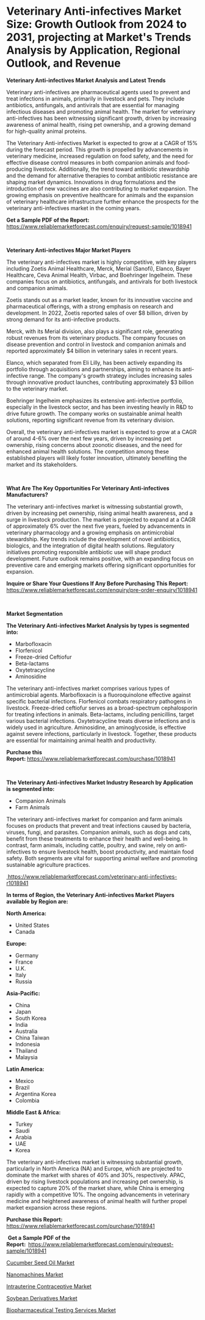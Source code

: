 <p><h1>Veterinary Anti-infectives Market Size: Growth Outlook from 2024 to 2031, projecting at Market's Trends Analysis by Application, Regional Outlook, and Revenue</h1></p><p><strong>Veterinary Anti-infectives Market Analysis and Latest Trends</strong></p>
<p><p>Veterinary anti-infectives are pharmaceutical agents used to prevent and treat infections in animals, primarily in livestock and pets. They include antibiotics, antifungals, and antivirals that are essential for managing infectious diseases and promoting animal health. The market for veterinary anti-infectives has been witnessing significant growth, driven by increasing awareness of animal health, rising pet ownership, and a growing demand for high-quality animal proteins.</p><p>The Veterinary Anti-infectives Market is expected to grow at a CAGR of 15% during the forecast period. This growth is propelled by advancements in veterinary medicine, increased regulation on food safety, and the need for effective disease control measures in both companion animals and food-producing livestock. Additionally, the trend toward antibiotic stewardship and the demand for alternative therapies to combat antibiotic resistance are shaping market dynamics. Innovations in drug formulations and the introduction of new vaccines are also contributing to market expansion. The growing emphasis on preventive healthcare for animals and the expansion of veterinary healthcare infrastructure further enhance the prospects for the veterinary anti-infectives market in the coming years.</p></p>
<p><strong>Get a Sample PDF of the Report:&nbsp;</strong> <a href="https://www.reliablemarketforecast.com/enquiry/request-sample/1018941?utm_campaign=1733&utm_medium=2&utm_source=Github&utm_content=ia&utm_term=29102024&utm_id=veterinary-anti-infectives">https://www.reliablemarketforecast.com/enquiry/request-sample/1018941</a></p>
<p>&nbsp;</p>
<p><strong>Veterinary Anti-infectives Major Market Players</strong></p>
<p><p>The veterinary anti-infectives market is highly competitive, with key players including Zoetis Animal Healthcare, Merck, Merial (Sanofi), Elanco, Bayer Healthcare, Ceva Animal Health, Virbac, and Boehringer Ingelheim. These companies focus on antibiotics, antifungals, and antivirals for both livestock and companion animals.</p><p>Zoetis stands out as a market leader, known for its innovative vaccine and pharmaceutical offerings, with a strong emphasis on research and development. In 2022, Zoetis reported sales of over $8 billion, driven by strong demand for its anti-infective products.</p><p>Merck, with its Merial division, also plays a significant role, generating robust revenues from its veterinary products. The company focuses on disease prevention and control in livestock and companion animals and reported approximately $4 billion in veterinary sales in recent years.</p><p>Elanco, which separated from Eli Lilly, has been actively expanding its portfolio through acquisitions and partnerships, aiming to enhance its anti-infective range. The company's growth strategy includes increasing sales through innovative product launches, contributing approximately $3 billion to the veterinary market.</p><p>Boehringer Ingelheim emphasizes its extensive anti-infective portfolio, especially in the livestock sector, and has been investing heavily in R&D to drive future growth. The company works on sustainable animal health solutions, reporting significant revenue from its veterinary division.</p><p>Overall, the veterinary anti-infectives market is expected to grow at a CAGR of around 4-6% over the next few years, driven by increasing pet ownership, rising concerns about zoonotic diseases, and the need for enhanced animal health solutions. The competition among these established players will likely foster innovation, ultimately benefiting the market and its stakeholders.</p></p>
<p>&nbsp;</p>
<p><strong>What Are The Key Opportunities For Veterinary Anti-infectives Manufacturers?</strong></p>
<p><p>The veterinary anti-infectives market is witnessing substantial growth, driven by increasing pet ownership, rising animal health awareness, and a surge in livestock production. The market is projected to expand at a CAGR of approximately 6% over the next five years, fueled by advancements in veterinary pharmacology and a growing emphasis on antimicrobial stewardship. Key trends include the development of novel antibiotics, biologics, and the integration of digital health solutions. Regulatory initiatives promoting responsible antibiotic use will shape product development. Future outlook remains positive, with an expanding focus on preventive care and emerging markets offering significant opportunities for expansion.</p></p>
<p><strong>Inquire or Share Your Questions If Any Before Purchasing This Report:</strong> <a href="https://www.reliablemarketforecast.com/enquiry/pre-order-enquiry/1018941?utm_campaign=1733&utm_medium=2&utm_source=Github&utm_content=ia&utm_term=29102024&utm_id=veterinary-anti-infectives">https://www.reliablemarketforecast.com/enquiry/pre-order-enquiry/1018941</a></p>
<p>&nbsp;</p>
<p><strong>Market Segmentation</strong></p>
<p><strong>The Veterinary Anti-infectives Market Analysis by types is segmented into:</strong></p>
<p><ul><li>Marbofloxacin</li><li>Florfenicol</li><li>Freeze-dried Ceftiofur</li><li>Beta-lactams</li><li>Oxytetracycline</li><li>Aminosidine</li></ul></p>
<p><p>The veterinary anti-infectives market comprises various types of antimicrobial agents. Marbofloxacin is a fluoroquinolone effective against specific bacterial infections. Florfenicol combats respiratory pathogens in livestock. Freeze-dried ceftiofur serves as a broad-spectrum cephalosporin for treating infections in animals. Beta-lactams, including penicillins, target various bacterial infections. Oxytetracycline treats diverse infections and is widely used in agriculture. Aminosidine, an aminoglycoside, is effective against severe infections, particularly in livestock. Together, these products are essential for maintaining animal health and productivity.</p></p>
<p><strong>Purchase this Report:&nbsp;</strong><a href="https://www.reliablemarketforecast.com/purchase/1018941?utm_campaign=1733&utm_medium=2&utm_source=Github&utm_content=ia&utm_term=29102024&utm_id=veterinary-anti-infectives">https://www.reliablemarketforecast.com/purchase/1018941</a></p>
<p>&nbsp;</p>
<p><strong>The Veterinary Anti-infectives Market Industry Research by Application is segmented into:</strong></p>
<p><ul><li>Companion Animals</li><li>Farm Animals</li></ul></p>
<p><p>The veterinary anti-infectives market for companion and farm animals focuses on products that prevent and treat infections caused by bacteria, viruses, fungi, and parasites. Companion animals, such as dogs and cats, benefit from these treatments to enhance their health and well-being. In contrast, farm animals, including cattle, poultry, and swine, rely on anti-infectives to ensure livestock health, boost productivity, and maintain food safety. Both segments are vital for supporting animal welfare and promoting sustainable agriculture practices.</p></p>
<p><a href="https://www.reliablemarketforecast.com/veterinary-anti-infectives-r1018941?utm_campaign=1733&utm_medium=2&utm_source=Github&utm_content=ia&utm_term=29102024&utm_id=veterinary-anti-infectives">&nbsp;https://www.reliablemarketforecast.com/veterinary-anti-infectives-r1018941</a></p>
<p><strong>In terms of Region, the Veterinary Anti-infectives Market Players available by Region are:</strong></p>
<p>
    <p> <strong> North America: </strong>
        <ul>
            <li>United States</li>
            <li>Canada</li>
        </ul>
        </p> 
    <p> <strong> Europe: </strong>
        <ul>
            <li>Germany</li>
            <li>France</li>
            <li>U.K.</li>
            <li>Italy</li>
            <li>Russia</li>
        </ul>
        </p> 
    <p> <strong> Asia-Pacific: </strong>
        <ul>
            <li>China</li>
            <li>Japan</li>
            <li>South Korea</li>
            <li>India</li>
            <li>Australia</li>
            <li>China Taiwan</li>
            <li>Indonesia</li>
            <li>Thailand</li>
            <li>Malaysia</li>
        </ul>
        </p> 
    <p> <strong> Latin America: </strong>
        <ul>
            <li>Mexico</li>
            <li>Brazil</li>
            <li>Argentina Korea</li>
            <li>Colombia</li>
        </ul>
        </p> 
    <p> <strong> Middle East & Africa: </strong>
        <ul>
            <li>Turkey</li>
            <li>Saudi</li>
            <li>Arabia</li>
            <li>UAE</li>
            <li>Korea</li>
        </ul>
    </p>
    </p>
<p><p>The veterinary anti-infectives market is witnessing substantial growth, particularly in North America (NA) and Europe, which are projected to dominate the market with shares of 40% and 30%, respectively. APAC, driven by rising livestock populations and increasing pet ownership, is expected to capture 20% of the market share, while China is emerging rapidly with a competitive 10%. The ongoing advancements in veterinary medicine and heightened awareness of animal health will further propel market expansion across these regions.</p></p>
<p><strong>Purchase this Report: </strong><a href="https://www.reliablemarketforecast.com/purchase/1018941?utm_campaign=1733&utm_medium=2&utm_source=Github&utm_content=ia&utm_term=29102024&utm_id=veterinary-anti-infectives">https://www.reliablemarketforecast.com/purchase/1018941</a></p>
<p>&nbsp;<strong>Get a Sample PDF of the Report:&nbsp;&nbsp;</strong><a href="https://www.reliablemarketforecast.com/enquiry/request-sample/1018941?utm_campaign=1733&utm_medium=2&utm_source=Github&utm_content=ia&utm_term=29102024&utm_id=veterinary-anti-infectives">https://www.reliablemarketforecast.com/enquiry/request-sample/1018941</a></p>
<p><strong></strong></p>
<p><p><a href="https://www.linkedin.com/pulse/cucumber-seed-oil-mosaic-piecing-together-global-market-dynamics-9aisc?utm_campaign=1733&utm_medium=2&utm_source=Github&utm_content=ia&utm_term=29102024&utm_id=veterinary-anti-infectives">Cucumber Seed Oil Market</a></p><p><a href="https://www.linkedin.com/pulse/nanomachines-revenue-growth-report-2024-2031-adventitia-mpegc?utm_campaign=1733&utm_medium=2&utm_source=Github&utm_content=ia&utm_term=29102024&utm_id=veterinary-anti-infectives">Nanomachines Market</a></p><p><a href="https://www.linkedin.com/pulse/global-intrauterine-contraceptive-market-trends-innovations-hauie?utm_campaign=1733&utm_medium=2&utm_source=Github&utm_content=ia&utm_term=29102024&utm_id=veterinary-anti-infectives">Intrauterine Contraceptive Market</a></p><p><a href="https://github.com/SanjidaMahmud54/Market-Research-Report-List-1/blob/main/soybean-derivatives-market.md?utm_campaign=1733&utm_medium=2&utm_source=Github&utm_content=ia&utm_term=29102024&utm_id=veterinary-anti-infectives">Soybean Derivatives Market</a></p><p><a href="https://www.linkedin.com/pulse/global-biopharmaceutical-testing-services-market-trends-0fqgc?utm_campaign=1733&utm_medium=2&utm_source=Github&utm_content=ia&utm_term=29102024&utm_id=veterinary-anti-infectives">Biopharmaceutical Testing Services Market</a></p></p>